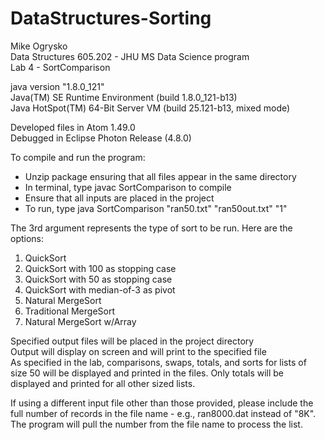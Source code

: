 # DataStructures-Sorting

Mike Ogrysko<br>
Data Structures 605.202 - JHU MS Data Science program<br>
Lab 4 - SortComparison<br>

java version "1.8.0_121"<br>
Java(TM) SE Runtime Environment (build 1.8.0_121-b13)<br>
Java HotSpot(TM) 64-Bit Server VM (build 25.121-b13, mixed mode)<br>

Developed files in Atom 1.49.0<br>
Debugged in Eclipse Photon Release (4.8.0)<br>

To compile and run the program:
- Unzip package ensuring that all files appear in the same directory
- In terminal, type javac SortComparison to compile
- Ensure that all inputs are placed in the project
- To run, type java SortComparison "ran50.txt" "ran50out.txt" "1"

The 3rd argument represents the type of sort to be run. Here are the options:
1. QuickSort
2. QuickSort with 100 as stopping case
3. QuickSort with 50 as stopping case
4. QuickSort with median-of-3 as pivot
5. Natural MergeSort
6. Traditional MergeSort
7. Natural MergeSort w/Array

Specified output files will be placed in the project directory<br>
Output will display on screen and will print to the specified file<br>
As specified in the lab, comparisons, swaps, totals, and sorts for lists of size 50 will be displayed and printed in the files. Only totals will be displayed and printed for all other sized lists.<br>

If using a different input file other than those provided, please include the full number of records in the file name - e.g., ran8000.dat instead of "8K". The program will pull the number from the file name to process the list. 

